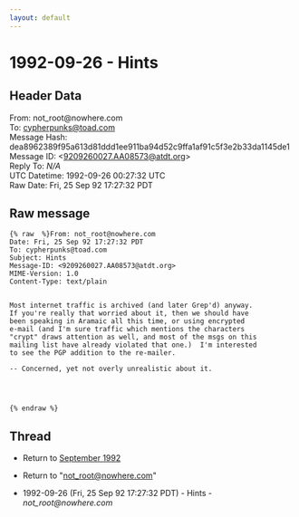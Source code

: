 ```yaml
---
layout: default
---
```


# 1992-09-26 - Hints

## Header Data

From: not_root<span>@</span>nowhere.com<br>
To: cypherpunks@toad.com<br>
Message Hash: dea8962389f95a613d81ddd1ee911ba94d52c9ffa1af91c5f3e2b33da1145de1<br>
Message ID: \<9209260027.AA08573@atdt.org\><br>
Reply To: _N/A_<br>
UTC Datetime: 1992-09-26 00:27:32 UTC<br>
Raw Date: Fri, 25 Sep 92 17:27:32 PDT<br>

## Raw message

```
{% raw  %}From: not_root@nowhere.com
Date: Fri, 25 Sep 92 17:27:32 PDT
To: cypherpunks@toad.com
Subject: Hints
Message-ID: <9209260027.AA08573@atdt.org>
MIME-Version: 1.0
Content-Type: text/plain


Most internet traffic is archived (and later Grep'd) anyway.
If you're really that worried about it, then we should have
been speaking in Aramaic all this time, or using encrypted
e-mail (and I'm sure traffic which mentions the characters
"crypt" draws attention as well, and most of the msgs on this
mailing list have already violated that one.)  I'm interested
to see the PGP addition to the re-mailer.
 
-- Concerned, yet not overly unrealistic about it.




{% endraw %}
```

## Thread

+ Return to [September 1992](/archive/1992/09)

+ Return to "[not_root<span>@</span>nowhere.com](/authors/not_root_at_nowhere_com)"

+ 1992-09-26 (Fri, 25 Sep 92 17:27:32 PDT) - Hints - _not_root@nowhere.com_

